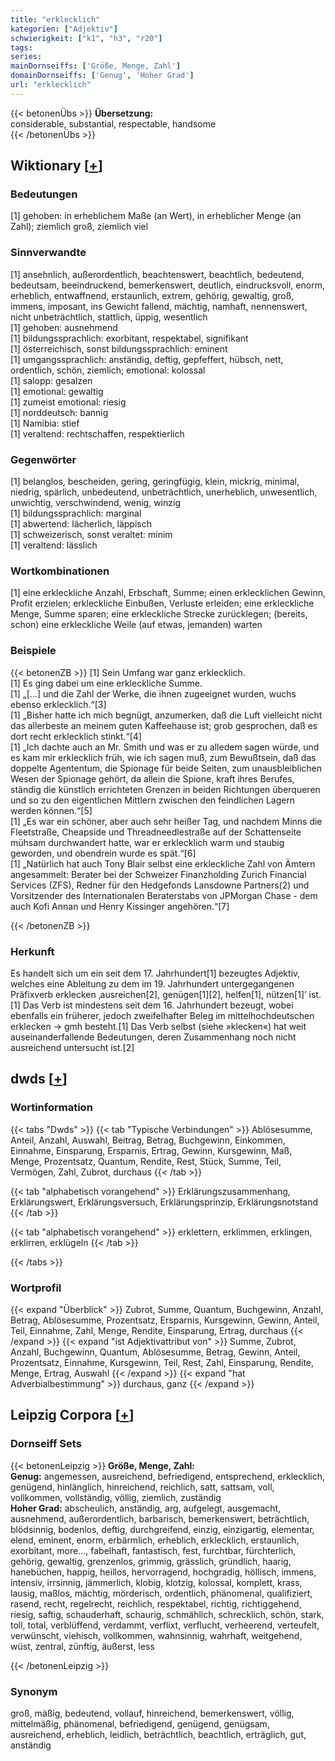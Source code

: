 ```yaml
---
title: "erklecklich"
kategorien: ["Adjektiv"]
schwierigkeit: ["k1", "h3", "r20"]
tags:
series:
mainDornseiffs: ['Größe, Menge, Zahl']
domainDornseiffs: ['Genug', 'Hoher Grad']
url: "erklecklich"
---
```


{{< betonenÜbs >}}
**Übersetzung:**  
considerable, substantial, respectable, handsome  
{{< /betonenÜbs >}}

## Wiktionary [[+](https://de.wiktionary.org/wiki/erklecklich)]

### Bedeutungen
[1] gehoben: in erheblichem Maße (an Wert), in erheblicher Menge (an Zahl); ziemlich groß, ziemlich viel  

### Sinnverwandte
[1] ansehnlich, außerordentlich, beachtenswert, beachtlich, bedeutend, bedeutsam, beeindruckend, bemerkenswert, deutlich, eindrucksvoll, enorm, erheblich, entwaffnend, erstaunlich, extrem, gehörig, gewaltig, groß, immens, imposant, ins Gewicht fallend, mächtig, namhaft, nennenswert, nicht unbeträchtlich, stattlich, üppig, wesentlich  
[1] gehoben: ausnehmend  
[1] bildungssprachlich: exorbitant, respektabel, signifikant  
[1] österreichisch, sonst bildungssprachlich: eminent  
[1] umgangssprachlich: anständig, deftig, gepfeffert, hübsch, nett, ordentlich, schön, ziemlich; emotional: kolossal  
[1] salopp: gesalzen  
[1] emotional: gewaltig  
[1] zumeist emotional: riesig  
[1] norddeutsch: bannig  
[1] Namibia: stief  
[1] veraltend: rechtschaffen, respektierlich  

### Gegenwörter
[1] belanglos, bescheiden, gering, geringfügig, klein, mickrig, minimal, niedrig, spärlich, unbedeutend, unbeträchtlich, unerheblich, unwesentlich, unwichtig, verschwindend, wenig, winzig  
[1] bildungssprachlich: marginal  
[1] abwertend: lächerlich, läppisch  
[1] schweizerisch, sonst veraltet: minim  
[1] veraltend: lässlich  

### Wortkombinationen
[1] eine erkleckliche Anzahl, Erbschaft, Summe; einen erklecklichen Gewinn, Profit erzielen; erkleckliche Einbußen, Verluste erleiden; eine erkleckliche Menge, Summe sparen; eine erkleckliche Strecke zurücklegen; (bereits, schon) eine erkleckliche Weile (auf etwas, jemanden) warten  

### Beispiele
{{< betonenZB >}}
[1] Sein Umfang war ganz erklecklich.  
[1] Es ging dabei um eine erkleckliche Summe.  
[1] „[…] und die Zahl der Werke, die ihnen zugeeignet wurden, wuchs ebenso erklecklich.“[3]  
[1] „Bisher hatte ich mich begnügt, anzumerken, daß die Luft vielleicht nicht das allerbeste an meinem guten Kaffeehause ist; grob gesprochen, daß es dort recht erklecklich stinkt.“[4]  
[1] „Ich dachte auch an Mr. Smith und was er zu alledem sagen würde, und es kam mir erklecklich früh, wie ich sagen muß, zum Bewußtsein, daß das doppelte Agententum, die Spionage für beide Seiten, zum unausbleiblichen Wesen der Spionage gehört, da allein die Spione, kraft ihres Berufes, ständig die künstlich errichteten Grenzen in beiden Richtungen überqueren und so zu den eigentlichen Mittlern zwischen den feindlichen Lagern werden können.“[5]  
[1] „Es war ein schöner, aber auch sehr heißer Tag, und nachdem Minns die Fleetstraße, Cheapside und Threadneedlestraße auf der Schattenseite mühsam durchwandert hatte, war er erklecklich warm und staubig geworden, und obendrein wurde es spät.“[6]  
[1] „Natürlich hat auch Tony Blair selbst eine erkleckliche Zahl von Ämtern angesammelt: Berater bei der Schweizer Finanzholding Zurich Financial Services (ZFS), Redner für den Hedgefonds Lansdowne Partners(2) und Vorsitzender des Internationalen Beraterstabs von JPMorgan Chase - dem auch Kofi Annan und Henry Kissinger angehören.“[7]  

{{< /betonenZB >}}
### Herkunft
Es handelt sich um ein seit dem 17. Jahrhundert[1] bezeugtes Adjektiv, welches eine Ableitung zu dem im 19. Jahrhundert untergegangenen Präfixverb erklecken ‚ausreichen[2], genügen[1][2], helfen[1], nützen[1]’ ist.[1] Das Verb ist mindestens seit dem 16. Jahrhundert bezeugt, wobei ebenfalls ein früherer, jedoch zweifelhafter Beleg im mittelhochdeutschen erklecken → gmh besteht.[1] Das Verb selbst (siehe »klecken«) hat weit auseinanderfallende Bedeutungen, deren Zusammenhang noch nicht ausreichend untersucht ist.[2]  



## dwds [[+](https://www.dwds.de/wb/erklecklich)]

### Wortinformation
{{< tabs "Dwds" >}}
{{< tab "Typische Verbindungen" >}}
Ablösesumme, Anteil, Anzahl, Auswahl, Beitrag, Betrag, Buchgewinn, Einkommen, Einnahme, Einsparung, Ersparnis, Ertrag, Gewinn, Kursgewinn, Maß, Menge, Prozentsatz, Quantum, Rendite, Rest, Stück, Summe, Teil, Vermögen, Zahl, Zubrot, durchaus
{{< /tab >}}

{{< tab "alphabetisch vorangehend" >}}
Erklärungszusammenhang, Erklärungswert, Erklärungsversuch, Erklärungsprinzip, Erklärungsnotstand
{{< /tab >}}

{{< tab "alphabetisch vorangehend" >}}
erklettern, erklimmen, erklingen, erklirren, erklügeln
{{< /tab >}}

{{< /tabs >}}

### Wortprofil
{{< expand "Überblick" >}} Zubrot, Summe, Quantum, Buchgewinn, Anzahl, Betrag, Ablösesumme, Prozentsatz, Ersparnis, Kursgewinn, Gewinn, Anteil, Teil, Einnahme, Zahl, Menge, Rendite, Einsparung, Ertrag, durchaus {{< /expand >}}
{{< expand "ist Adjektivattribut von" >}} Summe, Zubrot, Anzahl, Buchgewinn, Quantum, Ablösesumme, Betrag, Gewinn, Anteil, Prozentsatz, Einnahme, Kursgewinn, Teil, Rest, Zahl, Einsparung, Rendite, Menge, Ertrag, Auswahl {{< /expand >}}
{{< expand "hat Adverbialbestimmung" >}} durchaus, ganz {{< /expand >}}

## Leipzig Corpora [[+](https://corpora.uni-leipzig.de/en/res?word=erklecklich&corpusId=deu_newscrawl-public_2018)]

### Dornseiff Sets
{{< betonenLeipzig >}}
**Größe, Menge, Zahl:**  
**Genug:** angemessen, ausreichend, befriedigend, entsprechend, erklecklich, genügend, hinlänglich, hinreichend, reichlich, satt, sattsam, voll, vollkommen, vollständig, völlig, ziemlich, zuständig  
**Hoher Grad:** abscheulich, anständig, arg, aufgelegt, ausgemacht, ausnehmend, außerordentlich, barbarisch, bemerkenswert, beträchtlich, blödsinnig, bodenlos, deftig, durchgreifend, einzig, einzigartig, elementar, elend, eminent, enorm, erbärmlich, erheblich, erklecklich, erstaunlich, exorbitant, more..., fabelhaft, fantastisch, fest, furchtbar, fürchterlich, gehörig, gewaltig, grenzenlos, grimmig, grässlich, gründlich, haarig, hanebüchen, happig, heillos, hervorragend, hochgradig, höllisch, immens, intensiv, irrsinnig, jämmerlich, klobig, klotzig, kolossal, komplett, krass, lausig, maßlos, mächtig, mörderisch, ordentlich, phänomenal, qualifiziert, rasend, recht, regelrecht, reichlich, respektabel, richtig, richtiggehend, riesig, saftig, schauderhaft, schaurig, schmählich, schrecklich, schön, stark, toll, total, verblüffend, verdammt, verflixt, verflucht, verheerend, verteufelt, verwünscht, viehisch, vollkommen, wahnsinnig, wahrhaft, weitgehend, wüst, zentral, zünftig, äußerst, less  

{{< /betonenLeipzig >}}

### Synonym
groß, mäßig, bedeutend, vollauf, hinreichend, bemerkenswert, völlig, mittelmäßig, phänomenal, befriedigend, genügend, genügsam, ausreichend, erheblich, leidlich, beträchtlich, beachtlich, erträglich, gut, anständig

